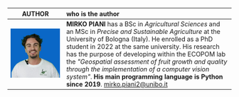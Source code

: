 |AUTHOR | who is the author|
|:---: | :---|
| ![mirko-piani](../docs/.readme_images/mirko_piani.png) | **MIRKO PIANI** has a BSc in *Agricultural Sciences* and an MSc in *Precise and Sustainable Agriculture* at the University of Bologna (Italy). He enrolled as a PhD student in 2022 at the same university. His research has the purpose of developing within the ECOPOM lab the *"Geospatial assessment of fruit growth and quality through the implementation of a computer vision system"*. **His main programming language is Python since 2019**. mirko.piani2@unibo.it|